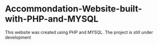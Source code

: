 # Accommondation-Website-built-with-PHP-and-MYSQL
This website was created using PHP and MYSQL. The project is still under development
